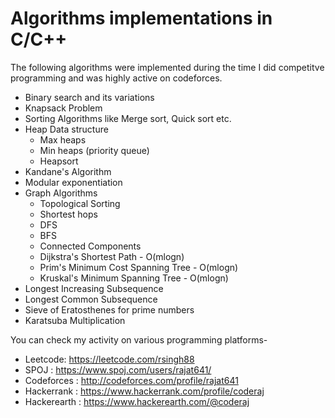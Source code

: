 # Algorithms implementations in C/C++
The following algorithms were implemented during the time I did competitve programming and was  highly active on codeforces.
* Binary search and its variations
* Knapsack Problem
* Sorting Algorithms like Merge sort, Quick sort etc.
* Heap Data structure
  - Max heaps
  - Min heaps (priority queue)
  - Heapsort
 * Kandane's Algorithm
 * Modular exponentiation
 * Graph Algorithms
    - Topological Sorting
    - Shortest hops
    - DFS
    - BFS
    - Connected Components
    - Dijkstra's Shortest Path - O(mlogn)
    - Prim's Minimum Cost Spanning Tree - O(mlogn)
    - Kruskal's Minimum Spanning Tree - O(mlogn)
* Longest Increasing Subsequence
* Longest Common Subsequence
* Sieve of Eratosthenes for prime numbers
* Karatsuba Multiplication

You can check my activity on various programming platforms-
* Leetcode: https://leetcode.com/rsingh88
* SPOJ : https://www.spoj.com/users/rajat641/
* Codeforces : http://codeforces.com/profile/rajat641
* Hackerrank : https://www.hackerrank.com/profile/coderaj
* Hackerearth : https://www.hackerearth.com/@coderaj
